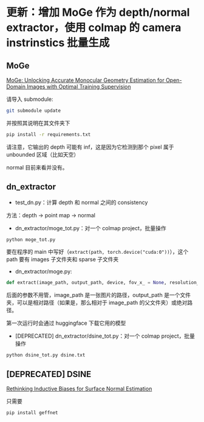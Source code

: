 # 更新：增加 MoGe 作为 depth/normal extractor，使用 colmap 的 camera instrinstics 批量生成

## MoGe

[MoGe: Unlocking Accurate Monocular Geometry Estimation for Open-Domain Images with Optimal Training Supervision](https://github.com/microsoft/MoGe)

请导入 submodule:

```sh
git submodule update
```

并按照其说明在其文件夹下

```sh
pip install -r requirements.txt
```

请注意，它输出的 depth 可能有 inf，这是因为它检测到那个 pixel 属于 unbounded 区域（比如天空）

normal 目前来看并没有。

## dn_extractor

- test_dn.py：计算 depth 和 normal 之间的 consistency

方法：depth -> point map -> normal

- dn_extractor/moge_tot.py：对一个 colmap project，批量操作

```sh
python moge_tot.py
```

要在程序的 main 中写好（`extract(path, torch.device("cuda:0"))`），这个 path 要有 images 子文件夹和 sparse 子文件夹

- dn_extractor/moge.py:

```python
def extract(image_path, output_path, device, fov_x_ = None, resolution_level = 9, num_tokens = None, use_fp16 = False):
```

后面的参数不用管，image_path 是一张图片的路径，output_path 是一个文件夹，可以是相对路径（如果是，那么相对于 image_path 的父文件夹）或绝对路径。

第一次运行时会通过 huggingface 下载它用的模型

- [DEPRECATED] dn_extractor/dsine_tot.py：对一个 colmap project，批量操作

```sh
python dsine_tot.py dsine.txt
```

## [DEPRECATED] DSINE

[Rethinking Inductive Biases for Surface Normal Estimation](https://github.com/baegwangbin/DSINE.git)

只需要

```sh
pip install geffnet
```
